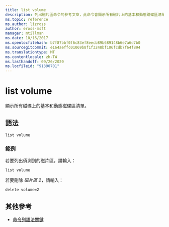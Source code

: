 ```yaml
---
title: list volume
description: 列出磁片區命令的參考文章，此命令會顯示所有磁片上的基本和動態磁碟區清單。
ms.topic: reference
ms.author: lizross
author: eross-msft
manager: mtillman
ms.date: 10/16/2017
ms.openlocfilehash: b7f87bbf0f6c83ef8eecb89b689148b6e7a6d7b0
ms.sourcegitcommit: e164aeffc01069b8f1f3248bf106fcdb7f64f894
ms.translationtype: MT
ms.contentlocale: zh-TW
ms.lasthandoff: 09/26/2020
ms.locfileid: "91390701"
---
```

# <a name="list-volume"></a>list volume

顯示所有磁碟上的基本和動態磁碟區清單。

## <a name="syntax"></a>語法

```
list volume
```

### <a name="examples"></a>範例

若要列出偵測到的磁片區，請輸入：

```
list volume
```

若要刪除 *磁片區 2*，請輸入：

```
delete volume=2
```

## <a name="additional-references"></a>其他參考

- [命令列語法關鍵](command-line-syntax-key.md)